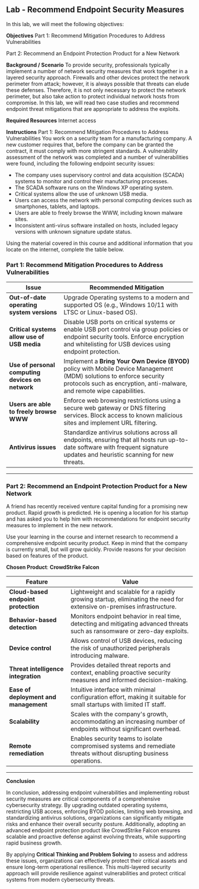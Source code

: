 ## Lab - Recommend Endpoint Security Measures  

In this lab, we will meet the following objectives:

**Objectives**
Part 1: Recommend Mitigation Procedures to Address Vulnerabilities

Part 2: Recommend an Endpoint Protection Product for a New Network

**Background / Scenario**
To provide security, professionals typically implement a number of network security measures that work together in a layered security approach. Firewalls and other devices protect the network perimeter from attack; however, it is always possible that threats can elude these defenses. Therefore, it is not only necessary to protect the network perimeter, but also take action to protect individual network hosts from compromise. In this lab, we will read two case studies and recommend endpoint threat mitigations that are appropriate to address the exploits.

**Required Resources**
Internet access

**Instructions**
Part 1: Recommend Mitigation Procedures to Address Vulnerabilities
You work on a security team for a manufacturing company. A new customer requires that, before the company can be granted the contract, it must comply with more stringent standards. A vulnerability assessment of the network was completed and a number of vulnerabilities were found, including the following endpoint security issues:

- The company uses supervisory control and data acquisition (SCADA) systems to monitor and control their manufacturing processes. 
- The SCADA software runs on the Windows XP operating system.
- Critical systems allow the use of unknown USB media.
- Users can access the network with personal computing devices such as smartphones, tablets, and laptops.
- Users are able to freely browse the WWW, including known malware sites.
- Inconsistent anti-virus software installed on hosts, included legacy versions with unknown signature update status.

Using the material covered in this course and additional information that you locate on the internet, complete the table below.


### **Part 1: Recommend Mitigation Procedures to Address Vulnerabilities**  

| **Issue**                                       | **Recommended Mitigation**                                                                                                                                                                   |  
|-------------------------------------------------|---------------------------------------------------------------------------------------------------------------------------------------------------------------------------------------------|  
| **Out-of-date operating system versions**       | Upgrade Operating systems to a modern and supported OS (e.g., Windows 10/11 with LTSC or Linux-based OS).|  
| **Critical systems allow use of USB media**     | Disable USB ports on critical systems or enable USB port control via group policies or endpoint security tools. Enforce encryption and whitelisting for USB devices using endpoint protection. |  
| **Use of personal computing devices on network**| Implement a **Bring Your Own Device (BYOD)** policy with Mobile Device Management (MDM) solutions to enforce security protocols such as encryption, anti-malware, and remote wipe capabilities. |  
| **Users are able to freely browse WWW**         | Enforce web browsing restrictions using a secure web gateway or DNS filtering services. Block access to known malicious sites and implement URL filtering.                                   |  
| **Antivirus issues**                            | Standardize antivirus solutions across all endpoints, ensuring that all hosts run up-to-date software with frequent signature updates and heuristic scanning for new threats.                 |  

---

### **Part 2: Recommend an Endpoint Protection Product for a New Network**
A friend has recently received venture capital funding for a promising new product. Rapid growth is predicted. He is opening a location for his startup and has asked you to help him with recommendations for endpoint security measures to implement in the new network.

Use your learning in the course and internet research to recommend a comprehensive endpoint security product. Keep in mind that the company is currently small, but will grow quickly. Provide reasons for your decision based on features of the product.

**Chosen Product**: **CrowdStrike Falcon**  

| **Feature**                                   | **Value**                                                                                                                                                  |  
|-----------------------------------------------|------------------------------------------------------------------------------------------------------------------------------------------------------------|  
| **Cloud-based endpoint protection**           | Lightweight and scalable for a rapidly growing startup, eliminating the need for extensive on-premises infrastructure.                                      |  
| **Behavior-based detection**                  | Monitors endpoint behavior in real time, detecting and mitigating advanced threats such as ransomware or zero-day exploits.                                 |  
| **Device control**                            | Allows control of USB devices, reducing the risk of unauthorized peripherals introducing malware.                                                           |  
| **Threat intelligence integration**           | Provides detailed threat reports and context, enabling proactive security measures and informed decision-making.                                             |  
| **Ease of deployment and management**         | Intuitive interface with minimal configuration effort, making it suitable for small startups with limited IT staff.                                          |  
| **Scalability**                               | Scales with the company's growth, accommodating an increasing number of endpoints without significant overhead.                                              |  
| **Remote remediation**                        | Enables security teams to isolate compromised systems and remediate threats without disrupting business operations.                                          |  

---

**Conclusion**

In conclusion, addressing endpoint vulnerabilities and implementing robust security measures are critical components of a comprehensive cybersecurity strategy. By upgrading outdated operating systems, restricting USB access, enforcing BYOD policies, limiting web browsing, and standardizing antivirus solutions, organizations can significantly mitigate risks and enhance their overall security posture. Additionally, adopting an advanced endpoint protection product like CrowdStrike Falcon ensures scalable and proactive defense against evolving threats, while supporting rapid business growth.  

By applying **Critical Thinking and Problem Solving** to assess and address these issues, organizations can effectively protect their critical assets and ensure long-term operational resilience. This multi-layered security approach will provide resilience against vulnerabilities and protect critical systems from modern cybersecurity threats.  






